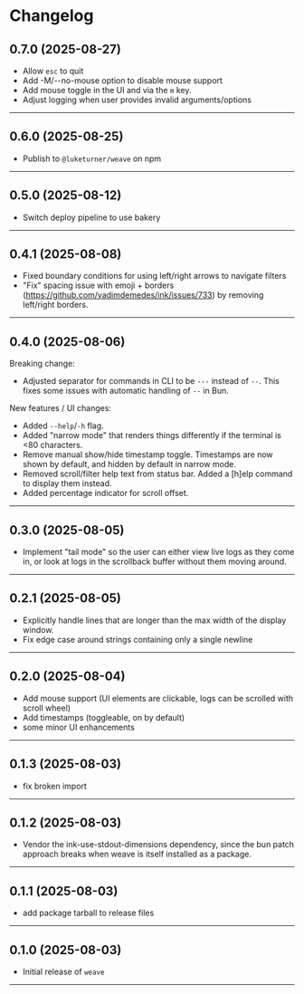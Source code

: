 # Changelog

## 0.7.0 (2025-08-27)

- Allow `esc` to quit
- Add -M/--no-mouse option to disable mouse support
- Add mouse toggle in the UI and via the `m` key.
- Adjust logging when user provides invalid arguments/options

---

## 0.6.0 (2025-08-25)

- Publish to `@luketurner/weave` on npm

---

## 0.5.0 (2025-08-12)

- Switch deploy pipeline to use bakery

---

## 0.4.1 (2025-08-08)

- Fixed boundary conditions for using left/right arrows to navigate filters
- "Fix" spacing issue with emoji + borders (https://github.com/vadimdemedes/ink/issues/733) by removing left/right borders.

---

## 0.4.0 (2025-08-06)

Breaking change:

- Adjusted separator for commands in CLI to be `---` instead of `--`. This fixes some issues with automatic handling of `--` in Bun.

New features / UI changes:

- Added `--help`/`-h` flag.
- Added "narrow mode" that renders things differently if the terminal is <80 characters.
- Remove manual show/hide timestamp toggle. Timestamps are now shown by default, and hidden by default in narrow mode.
- Removed scroll/filter help text from status bar. Added a [h]elp command to display them instead.
- Added percentage indicator for scroll offset.

---

## 0.3.0 (2025-08-05)

- Implement "tail mode" so the user can either view live logs as they come in, or look at logs in the scrollback buffer without them moving around.

---

## 0.2.1 (2025-08-05)

- Explicitly handle lines that are longer than the max width of the display window.
- Fix edge case around strings containing only a single newline

---

## 0.2.0 (2025-08-04)

- Add mouse support (UI elements are clickable, logs can be scrolled with scroll wheel)
- Add timestamps (toggleable, on by default)
- some minor UI enhancements

---

## 0.1.3 (2025-08-03)

- fix broken import

---

## 0.1.2 (2025-08-03)

- Vendor the ink-use-stdout-dimensions dependency, since the bun patch approach breaks when weave is itself installed as a package.

---

## 0.1.1 (2025-08-03)

- add package tarball to release files

---

## 0.1.0 (2025-08-03)

- Initial release of `weave`

---
